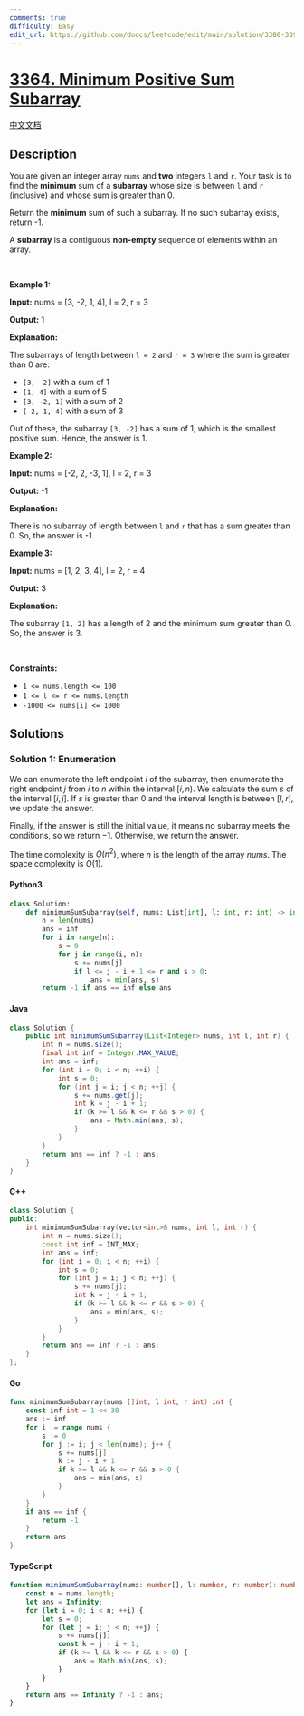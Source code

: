 ```yaml
---
comments: true
difficulty: Easy
edit_url: https://github.com/doocs/leetcode/edit/main/solution/3300-3399/3364.Minimum%20Positive%20Sum%20Subarray/README_EN.md
---
```


<!-- problem:start -->

# [3364. Minimum Positive Sum Subarray](https://leetcode.com/problems/minimum-positive-sum-subarray)

[中文文档](/solution/3300-3399/3364.Minimum%20Positive%20Sum%20Subarray/README.md)

## Description

<!-- description:start -->

<p>You are given an integer array <code>nums</code> and <strong>two</strong> integers <code>l</code> and <code>r</code>. Your task is to find the <strong>minimum</strong> sum of a <strong>subarray</strong> whose size is between <code>l</code> and <code>r</code> (inclusive) and whose sum is greater than 0.</p>

<p>Return the <strong>minimum</strong> sum of such a subarray. If no such subarray exists, return -1.</p>

<p>A <strong>subarray</strong> is a contiguous <b>non-empty</b> sequence of elements within an array.</p>

<p>&nbsp;</p>
<p><strong class="example">Example 1:</strong></p>

<div class="example-block">
<p><strong>Input:</strong> <span class="example-io">nums = [3, -2, 1, 4], l = 2, r = 3</span></p>

<p><strong>Output:</strong> <span class="example-io">1</span></p>

<p><strong>Explanation:</strong></p>

<p>The subarrays of length between <code>l = 2</code> and <code>r = 3</code> where the sum is greater than 0 are:</p>

<ul>
	<li><code>[3, -2]</code> with a sum of 1</li>
	<li><code>[1, 4]</code> with a sum of 5</li>
	<li><code>[3, -2, 1]</code> with a sum of 2</li>
	<li><code>[-2, 1, 4]</code> with a sum of 3</li>
</ul>

<p>Out of these, the subarray <code>[3, -2]</code> has a sum of 1, which is the smallest positive sum. Hence, the answer is 1.</p>
</div>

<p><strong class="example">Example 2:</strong></p>

<div class="example-block">
<p><strong>Input:</strong> <span class="example-io">nums = [-2, 2, -3, 1], l = 2, r = 3</span></p>

<p><strong>Output:</strong> <span class="example-io">-1</span></p>

<p><strong>Explanation:</strong></p>

<p>There is no subarray of length between <code>l</code> and <code>r</code> that has a sum greater than 0. So, the answer is -1.</p>
</div>

<p><strong class="example">Example 3:</strong></p>

<div class="example-block">
<p><strong>Input:</strong> <span class="example-io">nums = [1, 2, 3, 4], l = 2, r = 4</span></p>

<p><strong>Output:</strong> <span class="example-io">3</span></p>

<p><strong>Explanation:</strong></p>

<p>The subarray <code>[1, 2]</code> has a length of 2 and the minimum sum greater than 0. So, the answer is 3.</p>
</div>

<p>&nbsp;</p>
<p><strong>Constraints:</strong></p>

<ul>
	<li><code>1 &lt;= nums.length &lt;= 100</code></li>
	<li><code>1 &lt;= l &lt;= r &lt;= nums.length</code></li>
	<li><code>-1000 &lt;= nums[i] &lt;= 1000</code></li>
</ul>

<!-- description:end -->

## Solutions

<!-- solution:start -->

### Solution 1: Enumeration

We can enumerate the left endpoint $i$ of the subarray, then enumerate the right endpoint $j$ from $i$ to $n$ within the interval $[i, n)$. We calculate the sum $s$ of the interval $[i, j]$. If $s$ is greater than $0$ and the interval length is between $[l, r]$, we update the answer.

Finally, if the answer is still the initial value, it means no subarray meets the conditions, so we return $-1$. Otherwise, we return the answer.

The time complexity is $O(n^2)$, where $n$ is the length of the array $\textit{nums}$. The space complexity is $O(1)$.

<!-- tabs:start -->

#### Python3

```python
class Solution:
    def minimumSumSubarray(self, nums: List[int], l: int, r: int) -> int:
        n = len(nums)
        ans = inf
        for i in range(n):
            s = 0
            for j in range(i, n):
                s += nums[j]
                if l <= j - i + 1 <= r and s > 0:
                    ans = min(ans, s)
        return -1 if ans == inf else ans
```

#### Java

```java
class Solution {
    public int minimumSumSubarray(List<Integer> nums, int l, int r) {
        int n = nums.size();
        final int inf = Integer.MAX_VALUE;
        int ans = inf;
        for (int i = 0; i < n; ++i) {
            int s = 0;
            for (int j = i; j < n; ++j) {
                s += nums.get(j);
                int k = j - i + 1;
                if (k >= l && k <= r && s > 0) {
                    ans = Math.min(ans, s);
                }
            }
        }
        return ans == inf ? -1 : ans;
    }
}
```

#### C++

```cpp
class Solution {
public:
    int minimumSumSubarray(vector<int>& nums, int l, int r) {
        int n = nums.size();
        const int inf = INT_MAX;
        int ans = inf;
        for (int i = 0; i < n; ++i) {
            int s = 0;
            for (int j = i; j < n; ++j) {
                s += nums[j];
                int k = j - i + 1;
                if (k >= l && k <= r && s > 0) {
                    ans = min(ans, s);
                }
            }
        }
        return ans == inf ? -1 : ans;
    }
};
```

#### Go

```go
func minimumSumSubarray(nums []int, l int, r int) int {
	const inf int = 1 << 30
	ans := inf
	for i := range nums {
		s := 0
		for j := i; j < len(nums); j++ {
			s += nums[j]
			k := j - i + 1
			if k >= l && k <= r && s > 0 {
				ans = min(ans, s)
			}
		}
	}
	if ans == inf {
		return -1
	}
	return ans
}
```

#### TypeScript

```ts
function minimumSumSubarray(nums: number[], l: number, r: number): number {
    const n = nums.length;
    let ans = Infinity;
    for (let i = 0; i < n; ++i) {
        let s = 0;
        for (let j = i; j < n; ++j) {
            s += nums[j];
            const k = j - i + 1;
            if (k >= l && k <= r && s > 0) {
                ans = Math.min(ans, s);
            }
        }
    }
    return ans == Infinity ? -1 : ans;
}
```

<!-- tabs:end -->

<!-- solution:end -->

<!-- problem:end -->
